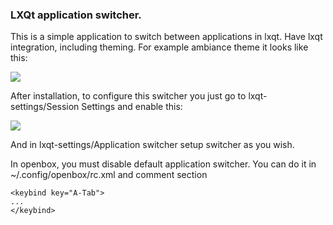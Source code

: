 ### LXQt application switcher.
This is a simple application to switch between applications in lxqt. Have lxqt integration, including theming.
For example ambiance theme it looks like this:

![](https://raw.githubusercontent.com/wiki/zjes/lxqt-appswitcher/images/appswitcher.png)

After installation, to configure this switcher you just go to lxqt-settings/Session Settings and enable this:

![](https://raw.githubusercontent.com/wiki/zjes/lxqt-appswitcher/images/session.png)

And in lxqt-settings/Application switcher setup switcher as you wish.

In openbox, you must disable default application switcher. You can do it in ~/.config/openbox/rc.xml and comment section 
```
<keybind key="A-Tab">
...
</keybind>
```
